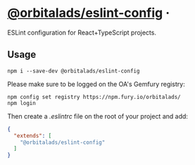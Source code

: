 # [@orbitalads/eslint-config](https://github.com/OrbitalAds/eslint-config) &middot;

ESLint configuration for React+TypeScript projects.

## Usage

```
npm i --save-dev @orbitalads/eslint-config
```

Please make sure to be logged on the OA's Gemfury registry:

```
npm config set registry https://npm.fury.io/orbitalads/
npm login
```

Then create a _.eslintrc_ file on the root of your project and add:

```json
{
  "extends": [
    "@orbitalads/eslint-config"
  ]
}
```

